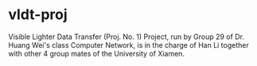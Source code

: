 # vldt-proj
Visible Lighter Data Transfer (Proj. No. 1) Project, run by Group 29 of Dr. Huang Wei's class Computer Network, is in the charge of Han Li together with other 4 group mates of the University of Xiamen.
